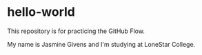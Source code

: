 # hello-world
This repository is for practicing the GitHub Flow.

My name is Jasmine Givens and I'm studying at LoneStar College.
